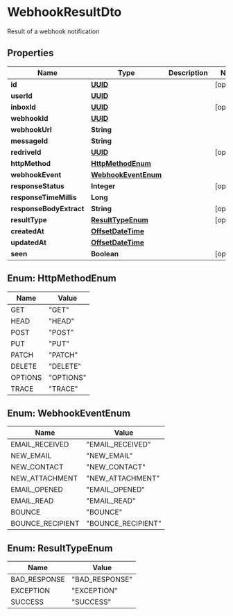 

# WebhookResultDto

Result of a webhook notification
## Properties

Name | Type | Description | Notes
------------ | ------------- | ------------- | -------------
**id** | [**UUID**](UUID) |  |  [optional]
**userId** | [**UUID**](UUID) |  | 
**inboxId** | [**UUID**](UUID) |  |  [optional]
**webhookId** | [**UUID**](UUID) |  | 
**webhookUrl** | **String** |  | 
**messageId** | **String** |  | 
**redriveId** | [**UUID**](UUID) |  |  [optional]
**httpMethod** | [**HttpMethodEnum**](#HttpMethodEnum) |  | 
**webhookEvent** | [**WebhookEventEnum**](#WebhookEventEnum) |  | 
**responseStatus** | **Integer** |  |  [optional]
**responseTimeMillis** | **Long** |  | 
**responseBodyExtract** | **String** |  |  [optional]
**resultType** | [**ResultTypeEnum**](#ResultTypeEnum) |  |  [optional]
**createdAt** | [**OffsetDateTime**](OffsetDateTime) |  | 
**updatedAt** | [**OffsetDateTime**](OffsetDateTime) |  | 
**seen** | **Boolean** |  |  [optional]



## Enum: HttpMethodEnum

Name | Value
---- | -----
GET | &quot;GET&quot;
HEAD | &quot;HEAD&quot;
POST | &quot;POST&quot;
PUT | &quot;PUT&quot;
PATCH | &quot;PATCH&quot;
DELETE | &quot;DELETE&quot;
OPTIONS | &quot;OPTIONS&quot;
TRACE | &quot;TRACE&quot;



## Enum: WebhookEventEnum

Name | Value
---- | -----
EMAIL_RECEIVED | &quot;EMAIL_RECEIVED&quot;
NEW_EMAIL | &quot;NEW_EMAIL&quot;
NEW_CONTACT | &quot;NEW_CONTACT&quot;
NEW_ATTACHMENT | &quot;NEW_ATTACHMENT&quot;
EMAIL_OPENED | &quot;EMAIL_OPENED&quot;
EMAIL_READ | &quot;EMAIL_READ&quot;
BOUNCE | &quot;BOUNCE&quot;
BOUNCE_RECIPIENT | &quot;BOUNCE_RECIPIENT&quot;



## Enum: ResultTypeEnum

Name | Value
---- | -----
BAD_RESPONSE | &quot;BAD_RESPONSE&quot;
EXCEPTION | &quot;EXCEPTION&quot;
SUCCESS | &quot;SUCCESS&quot;



